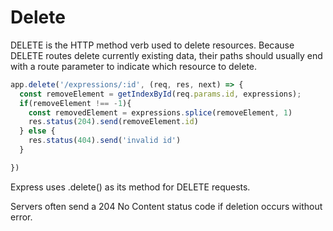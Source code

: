 # Delete

DELETE is the HTTP method verb used to delete resources. Because DELETE routes delete currently existing data, their paths should usually end with a route parameter to indicate which resource to delete.

```js
app.delete('/expressions/:id', (req, res, next) => {
  const removeElement = getIndexById(req.params.id, expressions);
  if(removeElement !== -1){
    const removedElement = expressions.splice(removeElement, 1)
    res.status(204).send(removeElement.id)
  } else {
    res.status(404).send('invalid id')
  }

})
```

Express uses .delete() as its method for DELETE requests.

Servers often send a 204 No Content status code if deletion occurs without error.
